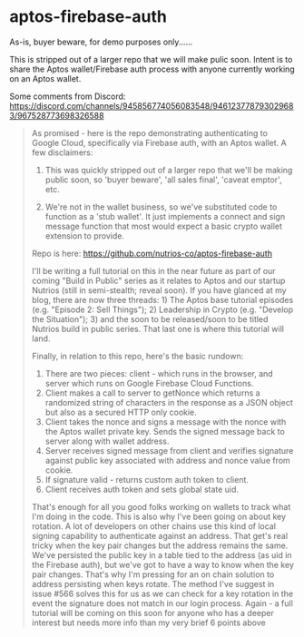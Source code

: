 # aptos-firebase-auth
As-is, buyer beware, for demo purposes only......

This is stripped out of a larger repo that we will make pulic soon. Intent is to share the Aptos wallet/Firebase auth process with anyone currently working on an Aptos wallet.

Some comments from Discord:
https://discord.com/channels/945856774056083548/946123778793029683/967528773698326588

>As promised - here is the repo demonstrating authenticating to Google Cloud, specifically via Firebase auth, with an Aptos wallet.  A few disclaimers:
>
>1) This was quickly stripped out of a larger repo that we'll be making public soon, so 'buyer beware', 'all sales final', 'caveat emptor', etc.
>
>2) We're not in the wallet business, so we've substituted code to function as a 'stub wallet'.  It just implements a connect and sign message function that most would expect a basic crypto wallet extension to provide.
>
>Repo is here: https://github.com/nutrios-co/aptos-firebase-auth
>
>I'll be writing a full tutorial on this in the near future as part of our coming "Build in Public" series as it relates to Aptos and our startup Nutrios (still in semi-stealth; reveal soon).  If you have glanced at my blog, there are now three threads: 1) The Aptos base tutorial episodes (e.g. "Episode 2: Sell Things"); 2) Leadership in Crypto (e.g. "Develop the Situation"); 3) and the soon to be released/soon to be titled Nutrios build in public series.  That last one is where this tutorial will land.
>
>Finally, in relation to this repo, here's the basic rundown: 
>1) There are two pieces: client - which runs in the browser, and server which runs on Google Firebase Cloud Functions.
>2) Client makes a call to server to getNonce which returns a randomized string of characters in the response as a JSON object but also as a secured HTTP only cookie.
>3) Client takes the nonce and signs a message with the nonce with the Aptos wallet private key. Sends the signed message back to server along with wallet address.
>4) Server receives signed message from client and verifies signature against public key associated with address and nonce value from cookie.
>5) If signature valid - returns custom auth token to client.
>6) Client receives auth token and sets global state uid.
>
>That's enough for all you good folks working on wallets to track what I'm doing in the code.  This is also why I've been going on about key rotation.  A lot of developers on other chains use this kind of local signing capability to authenticate against an address. That get's real tricky when the key pair changes but the address remains the same. We've persisted the public key in a table tied to the address (as uid in the Firebase auth), but we've got to have a way to know when the key pair changes. That's why I'm pressing for an on chain solution to address persisting when keys rotate. The method I've suggest in issue #566 solves this for us as we can check for a key rotation in the event the signature does not match in our login process. 
>Again - a full tutorial will be coming on this soon for anyone who has a deeper interest but needs more info than my very brief 6 points above
